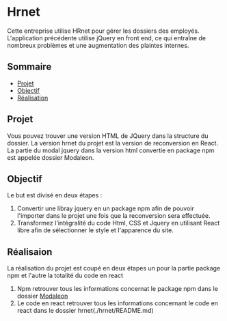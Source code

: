 # Hrnet  
Cette entreprise utilise HRnet pour gérer les dossiers des employés. L'application précédente utilise jQuery en front end, ce qui entraîne de nombreux problèmes et une augmentation des plaintes internes.

## Sommaire
- [Projet](#projet)
- [Objectif](#objectif)
- [Réalisation](#Réalisation)

## Projet
Vous pouvez trouver une version HTML de JQuery dans la structure du dossier.
La version hrnet du projet est la version de reconversion en React.
La partie du modal jquery dans la version html convertie en package npm est appelée dossier Modaleon.

## Objectif
Le but est divisé en deux étapes :
1. Convertir une libray jquery en un package npm afin de pouvoir l'importer dans le projet une fois que la reconversion sera effectuée.
2. Transformez l'intégralité du code Html, CSS et Jquery en utilisant React libre afin de sélectionner le style et l'apparence du site. 

## Réalisaion
La réalisation du projet est coupé en deux étapes un pour la partie package npm et l'autre la totalité du code en react 
1. Npm retrouver tous les informations concernat le package npm dans le dossier [Modaleon](./Modaleon/README.md)
2. Le code en react retrouver tous les informations concernant le code en react dans le dossier hrnet(./hrnet/README.md)


